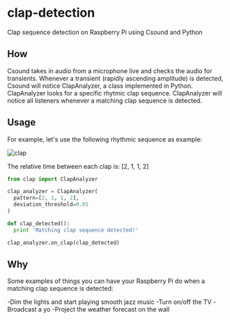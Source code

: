 # clap-detection
Clap sequence detection on Raspberry Pi using Csound and Python

## How

Csound takes in audio from a microphone live and checks the audio for transients. Whenever a transient (rapidly ascending amplitude) is detected, Csound will notice ClapAnalyzer, a class implemented in Python. ClapAnalyzer looks for a specific rhytmic clap sequence. ClapAnalyzer will notice all listeners whenever a matching clap sequence is detected.

## Usage

For example, let's use the following rhythmic sequence as example:

![clap](https://cloud.githubusercontent.com/assets/1470603/9700905/a6de8d6a-5415-11e5-81f6-f81e4034a939.png)

The relative time between each clap is: [2, 1, 1, 2]

```python
from clap import ClapAnalyzer

clap_analyzer = ClapAnalyzer(
  pattern=[2, 1, 1, 2],
  deviation_threshold=0.05
)

def clap_detected():
  print 'Matching clap sequence detected!'

clap_analyzer.on_clap(clap_detected)
```

## Why

Some examples of things you can have your Raspberry Pi do when a matching clap sequence is detected:

-Dim the lights and start playing smooth jazz music
-Turn on/off the TV
-Broadcast a yo
-Project the weather forecast on the wall
